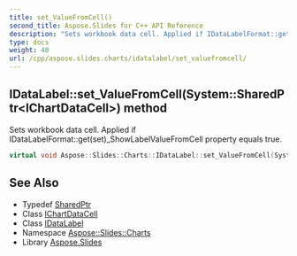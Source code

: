 ```yaml
---
title: set_ValueFromCell()
second_title: Aspose.Slides for C++ API Reference
description: "Sets workbook data cell. Applied if IDataLabelFormat::get(set)_ShowLabelValueFromCell property equals true."
type: docs
weight: 40
url: /cpp/aspose.slides.charts/idatalabel/set_valuefromcell/
---
```

## IDataLabel::set_ValueFromCell(System::SharedPtr\<IChartDataCell\>) method


Sets workbook data cell. Applied if IDataLabelFormat::get(set)_ShowLabelValueFromCell property equals true.

```cpp
virtual void Aspose::Slides::Charts::IDataLabel::set_ValueFromCell(System::SharedPtr<IChartDataCell> value)=0
```

## See Also

* Typedef [SharedPtr](../../system/sharedptr/)
* Class [IChartDataCell](../ichartdatacell/)
* Class [IDataLabel](./)
* Namespace [Aspose::Slides::Charts](../)
* Library [Aspose.Slides](../../)